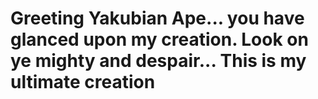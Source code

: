 
# Greeting Yakubian Ape... you have glanced upon my creation. Look on ye mighty and despair... This is my ultimate creation 